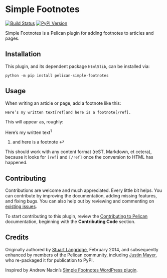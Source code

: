 Simple Footnotes
================

[![Build Status](https://img.shields.io/github/workflow/status/pelican-plugins/simple-footnotes/build)](https://github.com/pelican-plugins/simple-footnotes/actions) [![PyPI Version](https://img.shields.io/pypi/v/pelican-simple-footnotes)](https://pypi.org/project/pelican-simple-footnotes/)

Simple Footnotes is a Pelican plugin for adding footnotes to articles and pages.

Installation
------------

This plugin, and its dependent package `html5lib`, can be installed via:

    python -m pip install pelican-simple-footnotes

Usage
-----

When writing an article or page, add a footnote like this:

    Here’s my written text[ref]and here is a footnote[/ref].

This will appear as, roughly:

Here’s my written text<sup>1</sup>

 1. and here is a footnote ↩

This should work with any content format (reST, Markdown, et cetera), because
it looks for `[ref]` and `[/ref]` once the conversion to HTML has happened.

Contributing
------------

Contributions are welcome and much appreciated. Every little bit helps. You can contribute by improving the documentation, adding missing features, and fixing bugs. You can also help out by reviewing and commenting on [existing issues][].

To start contributing to this plugin, review the [Contributing to Pelican][] documentation, beginning with the **Contributing Code** section.

Credits
-------

Originally authored by [Stuart Langridge](https://kryogenix.org/), February 2014,
and subsequently enhanced by members of the Pelican community, including
[Justin Mayer](https://justinmayer.com/), who re-packaged it for publication to
PyPI.

Inspired by Andrew Nacin’s [Simple Footnotes WordPress plugin](https://wordpress.org/plugins/simple-footnotes/).


[existing issues]: https://github.com/pelican-plugins/simple-footnotes/issues
[Contributing to Pelican]: https://docs.getpelican.com/en/latest/contribute.html
